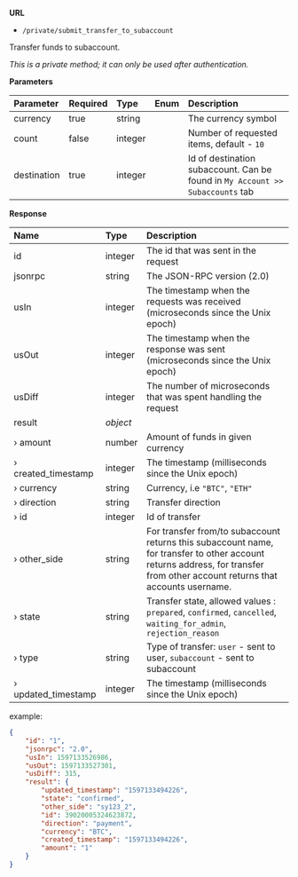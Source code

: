 **URL** 

- `/private/submit_transfer_to_subaccount`

Transfer funds to subaccount.



*This is a private method; it can only be used after authentication.*

**Parameters** 

| Parameter   | Required | Type    | Enum | Description                                                  |
| :---------- | :------- | :------ | :--- | :----------------------------------------------------------- |
| currency    | true     | string  |      | The currency symbol                                          |
| count       | false    | integer |      | Number of requested items, default - `10`                    |
| destination | true     | integer |      | Id of destination subaccount. Can be found in `My Account >> Subaccounts` tab |



**Response**

| Name                | Type     | Description                                                  |
| :------------------ | :------- | :----------------------------------------------------------- |
| id                  | integer  | The id that was sent in the request                          |
| jsonrpc             | string   | The JSON-RPC version (2.0)                                   |
| usIn                | integer  | The timestamp when the requests was received (microseconds since the Unix epoch)                                                    |
| usOut               | integer  | The timestamp when the response was sent (microseconds since the Unix epoch)                                                   |
| usDiff              | integer  | The number of microseconds that was spent handling the request                                                         |
| result              | *object* |                                                              |
| › amount            | number   | Amount of funds in given currency                            |
| › created_timestamp | integer  | The timestamp (milliseconds since the Unix epoch)            |
| › currency          | string   | Currency, i.e `"BTC"`, `"ETH"`                               |
| › direction         | string   | Transfer direction                                           |
| › id                | integer  | Id of transfer                                               |
| › other_side        | string   | For transfer from/to subaccount returns this subaccount name, for transfer to other account returns address, for transfer from other account returns that accounts username. |
| › state             | string   | Transfer state, allowed values : `prepared`, `confirmed`, `cancelled`, `waiting_for_admin`, `rejection_reason` |
| › type              | string   | Type of transfer: `user` - sent to user, `subaccount` - sent to subaccount |
| › updated_timestamp | integer  | The timestamp (milliseconds since the Unix epoch)            |

example:

```json
{
    "id": "1",
    "jsonrpc": "2.0",
    "usIn": 1597133526986,
    "usOut": 1597133527301,
    "usDiff": 315,
    "result": {
        "updated_timestamp": "1597133494226",
        "state": "confirmed",
        "other_side": "sy123_2",
        "id": 39020005324623872,
        "direction": "payment",
        "currency": "BTC",
        "created_timestamp": "1597133494226",
        "amount": "1"
    }
}
```

